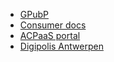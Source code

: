 <!-- _navbar.md -->
* [GPubP](https://github.com/GPubP/getting-started ':target="_blank"')
* [Consumer docs](https://gpubp.github.io/docs_wcm_consumer/#/ ':target="_blank"')
* [ACPaaS portal](https://acpaas.digipolis.be/nl/product/generiek-publicatie-platform ':target="_blank"')
* [Digipolis Antwerpen](https://digipolisantwerpen.be/ ':target="_blank"')
